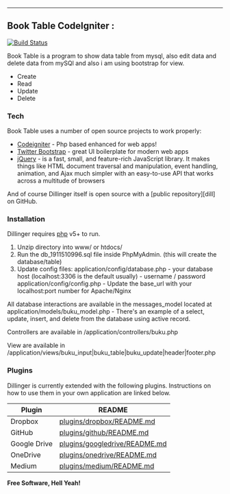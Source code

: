 ----------------
Book Table CodeIgniter :
----------------

[![Build Status](https://travis-ci.org/joemccann/dillinger.svg?branch=master)](https://travis-ci.org/joemccann/dillinger)

Book Table is a program to show data table from mysql, also edit data and delete data from mySQl and also i am using bootstrap for view.

  - Create
  - Read
  - Update
  - Delete



### Tech

Book Table uses a number of open source projects to work properly:

* [Codeigniter] - Php based enhanced for web apps!
* [Twitter Bootstrap] - great UI boilerplate for modern web apps
* [jQuery] - is a fast, small, and feature-rich JavaScript library. It makes things like HTML document traversal and manipulation, event handling, animation, and Ajax much simpler with an easy-to-use API that works across a multitude of browsers

And of course Dillinger itself is open source with a [public repository][dill]
 on GitHub.

### Installation

Dillinger requires [php](https://www.php.net/) v5+ to run.

1. Unzip directory into www/ or htdocs/
2. Run the db_1911510996.sql file inside PhpMyAdmin. (this will create the database/table)
3. Update config files:
	application/config/database.php
		- your database host (localhost:3306 is the default usually)
		- username / password
	application/config/config.php
		- Update the base_url with your localhost:port number for Apache/Nginx


All database interactions are available in the messages_model located at
	application/models/buku_model.php
		- There's an example of a select, update, insert, and delete from the database using active record.


Controllers are available in
	/application/controllers/buku.php

View are available in
	/application/views/buku_input|buku_table|buku_update|header|footer.php


### Plugins

Dillinger is currently extended with the following plugins. Instructions on how to use them in your own application are linked below.

| Plugin | README |
| ------ | ------ |
| Dropbox | [plugins/dropbox/README.md][PlDb] |
| GitHub | [plugins/github/README.md][PlGh] |
| Google Drive | [plugins/googledrive/README.md][PlGd] |
| OneDrive | [plugins/onedrive/README.md][PlOd] |
| Medium | [plugins/medium/README.md][PlMe] |




**Free Software, Hell Yeah!**

[//]: # (These are reference links used in the body of this note and get stripped out when the markdown processor does its job. There is no need to format nicely because it shouldn't be seen. Thanks SO - http://stackoverflow.com/questions/4823468/store-comments-in-markdown-syntax)


   [Codeigniter]: <https://codeigniter.com/>
   [Twitter Bootstrap]: <http://twitter.github.com/bootstrap/>
   [jQuery]: <http://jquery.com>


   [PlDb]: <https://github.com/joemccann/dillinger/tree/master/plugins/dropbox/README.md>
   [PlGh]: <https://github.com/joemccann/dillinger/tree/master/plugins/github/README.md>
   [PlGd]: <https://github.com/joemccann/dillinger/tree/master/plugins/googledrive/README.md>
   [PlOd]: <https://github.com/joemccann/dillinger/tree/master/plugins/onedrive/README.md>
   [PlMe]: <https://github.com/joemccann/dillinger/tree/master/plugins/medium/README.md>
   [PlGa]: <https://github.com/RahulHP/dillinger/blob/master/plugins/googleanalytics/README.md>
